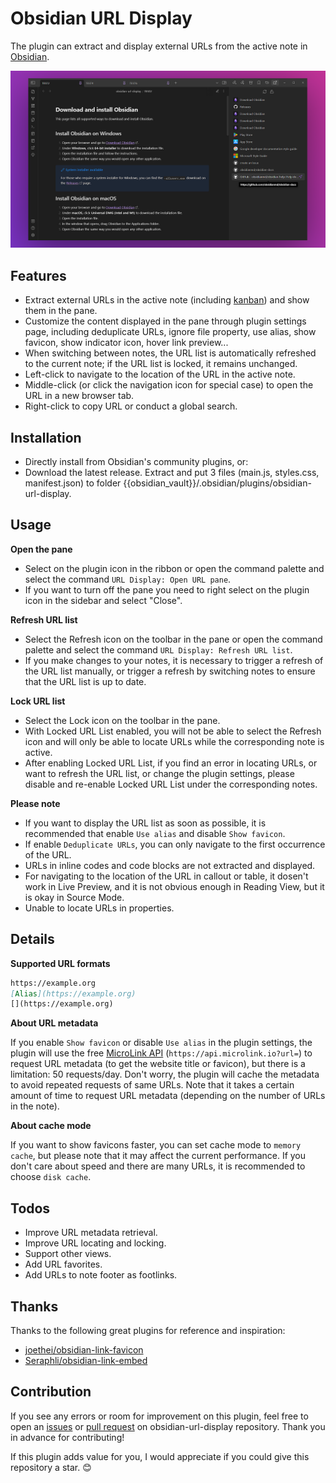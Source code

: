 # Obsidian URL Display

The plugin can extract and display external URLs from the active note in [Obsidian](https://obsidian.md/).

![screenshot](https://github.com/lin-stephanie/obsidian-url-display/blob/main/docs/screenshot.png)

## Features

- Extract external URLs in the active note (including [kanban](https://github.com/mgmeyers/obsidian-kanban)) and show them in the pane.
- Customize the content displayed in the pane through plugin settings page, including deduplicate URLs, ignore file property, use alias, show favicon, show indicator icon, hover link preview...
- When switching between notes, the URL list is automatically refreshed to the current note; if the URL list is locked, it remains unchanged.
- Left-click to navigate to the location of the URL in the active note.
- Middle-click (or click the navigation icon for special case) to open the URL in a new browser tab.
- Right-click to copy URL or conduct a global search.

## Installation

- Directly install from Obsidian's community plugins, or:
- Download the latest release. Extract and put 3 files (main.js,  styles.css, manifest.json) to folder {{obsidian_vault}}/.obsidian/plugins/obsidian-url-display.

## Usage

**Open the pane**

- Select on the plugin icon in the ribbon or open the command palette and select the command `URL Display: Open URL pane`.
- If you want to turn off the pane you need to right select on the plugin icon in the sidebar and select "Close".

**Refresh URL list** 

- Select the Refresh icon on the toolbar in the pane or open the command palette and select the command `URL Display: Refresh URL list`.
- If you make changes to your notes, it is necessary to trigger a refresh of the URL list manually, or trigger a refresh by switching notes to ensure that the URL list is up to date.

**Lock URL list** 

- Select the Lock icon on the toolbar in the pane.
- With Locked URL List enabled, you will not be able to select the Refresh icon and will only be able to locate URLs while the corresponding note is active.
- After enabling Locked URL List, if you find an error in locating URLs, or want to refresh the URL list, or change the plugin settings, please disable and re-enable Locked URL List under the corresponding notes.

**Please note**

- If you want to display the URL list as soon as possible, it is recommended that enable `Use alias` and disable `Show favicon`.
- If enable `Deduplicate URLs`, you can only navigate to the first occurrence of the URL.
- URLs in inline codes and code blocks are not extracted and displayed.
- For navigating to the location of the URL in callout or table, it dosen't work in Live Preview, and it is not obvious enough in Reading View, but it is okay in Source Mode.
- Unable to locate URLs in properties.

## Details

**Supported URL formats**

```md
https://example.org
[Alias](https://example.org)
[](https://example.org)
```

**About URL metadata**

If you enable `Show favicon` or disable `Use alias` in the plugin settings, the plugin will use the free [MicroLink API](https://microlink.io) (`https://api.microlink.io?url=`) to request URL metadata (to get the website title or favicon), but there is a limitation: 50 requests/day. Don't worry, the plugin will cache the metadata to avoid repeated requests of same URLs. Note that it takes a certain amount of time to request URL metadata (depending on the number of URLs in the note). 

**About cache mode**

If you want to show favicons faster, you can set cache mode to `memory cache`, but please note that it may affect the current performance. If you don't care about speed and there are many URLs, it is recommended to choose `disk cache`.

## Todos

- Improve URL metadata retrieval.
- Improve URL locating and locking.
- Support other views.
- Add URL favorites.
- Add URLs to note footer as footlinks.

## Thanks

Thanks to the following great plugins for reference and inspiration:

- [joethei/obsidian-link-favicon](https://github.com/joethei/obsidian-link-favicon)
- [Seraphli/obsidian-link-embed](https://github.com/Seraphli/obsidian-link-embed)

## Contribution

If you see any errors or room for improvement on this plugin, feel free to open an [issues](https://github.com/lin-stephanie/obsidian-url-display/issues) or [pull request](https://github.com/lin-stephanie/obsidian-url-display/pulls) on obsidian-url-display repository. Thank you in advance for contributing! 

If this plugin adds value for you, I would appreciate if you could give this repository a star. 😊

